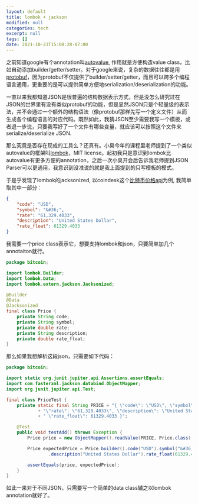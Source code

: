 ```yaml
---
layout: default
title: lombok + jackson
modified: null
categories: tech
excerpt: null
tags: []
date: 2021-10-23T15:08:28-07:00
---
```


之前知道google有个annotation叫[autovalue](https://github.com/google/auto/tree/master/value/src/main/java/com/google/auto/value), 作用就是方便构造value class，比如自动添加builder/getter/setter。对于google来说，复杂的数据往往都是用[protobuf](https://developers.google.com/protocol-buffers)，因为protobuf不仅提供了builder/setter/getter，而且可以跨多个编程语言通用，更重要的是可以提供简单方便地serialization/deserialization的功能。

一直以来我都知道JSON是很普遍的结构数据表示方式，但是没怎么研究过在JSON的世界里有没有类似protobuf的功能，但是显然JSON只是个轻量级的表示法，并不会通过一个额外的结构语法（像protobuf那样先写一个定义文件）从而生成各个编程语言的对应代码。既然如此，我猜JSON至少需要我写一个模板，或者退一步说，只要我写好了一个文件有哪些变量，就应该可以按照这个文件来serialize/deserialize JSON.

那么究竟是否存在现成的工具么？还真有。小臭今年的课程里老师提到了一个类似autovalue的框架叫[lombok](https://projectlombok.org/)，MIT license。起初我只是意识到lombok比autovalue有更多方便的annotation，之后一次小臭开会后告诉我老师提到JSON Parser可以更通用，我意识到没准说的就是我上面提到的只写模板的模式。

于是乎发现了lombok的jacksonized, 以coindesk这个[比特币价格api](https://api.coindesk.com/v1/bpi/currentprice.json)为例, 我简单取其中一部分：
```json
{
    "code": "USD",
    "symbol": "&#36;",
    "rate": "61,329.4033",
    "description": "United States Dollar",
    "rate_float": 61329.4033
}
```
我需要一个price class表示它，想要支持lombok和json，只要简单加几个annotaiton就行。
```java
package bitcoin;

import lombok.Builder;
import lombok.Data;
import lombok.extern.jackson.Jacksonized;

@Builder
@Data
@Jacksonized
final class Price {
    private String code;
    private String symbol;
    private double rate;
    private String description;
    private double rate_float;
}
```
那么如果我想解析这段json，只需要如下代码：
```java
package bitcoin;

import static org.junit.jupiter.api.Assertions.assertEquals;
import com.fasterxml.jackson.databind.ObjectMapper;
import org.junit.jupiter.api.Test;

final class PriceTest {
    private static final String PRICE = "{ \"code\": \"USD\", \"symbol\": \"&#36;\","
            + "\"rate\": \"61,329.4033\", \"description\": \"United States Dollar\","
            + " \"rate_float\": 61329.4033 }";

    @Test
    public void testAdd() throws Exception {
        Price price = new ObjectMapper().readValue(PRICE, Price.class);

        Price expectedPrice = Price.builder().code("USD").symbol("&#36;").rate("61,329.4033")
                .description("United States Dollar").rate_float(61329.4033).build();

        assertEquals(price, expectedPrice);
    }
}
```

如此一来对于不同JSON，只需要写一个简单的data class辅之以lombok annotation就好了。
